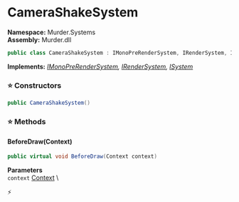 # CameraShakeSystem

**Namespace:** Murder.Systems \
**Assembly:** Murder.dll

```csharp
public class CameraShakeSystem : IMonoPreRenderSystem, IRenderSystem, ISystem
```

**Implements:** _[IMonoPreRenderSystem](../..//Murder/Core/Graphics/IMonoPreRenderSystem.html), [IRenderSystem](../..//Bang/Systems/IRenderSystem.html), [ISystem](../..//Bang/Systems/ISystem.html)_

### ⭐ Constructors
```csharp
public CameraShakeSystem()
```

### ⭐ Methods
#### BeforeDraw(Context)
```csharp
public virtual void BeforeDraw(Context context)
```

**Parameters** \
`context` [Context](../..//Bang/Contexts/Context.html) \



⚡